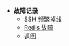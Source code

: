 * **故障记录**
  * [SSH 频繁掉线](pages/note/ssh_disconnect)
  * [Redis 故障](pages/note/redis_rdb)
  * [返回](/)